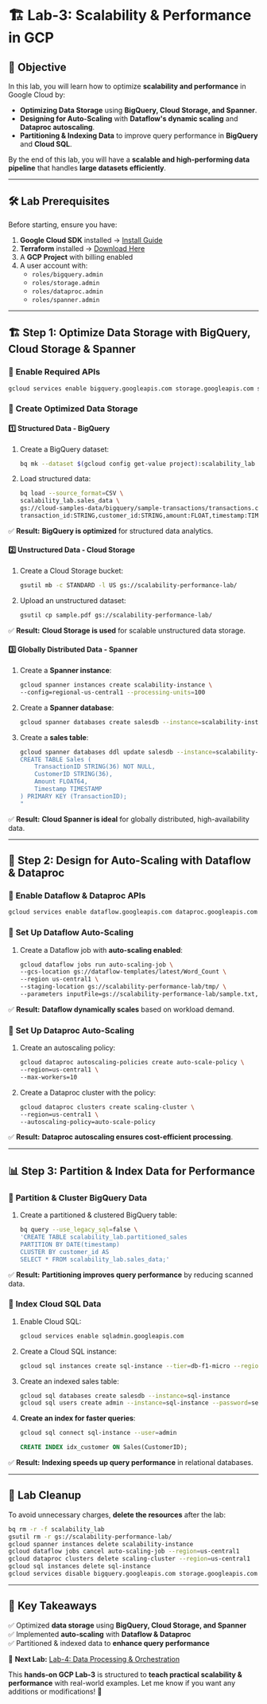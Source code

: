 # 🏗️ **Lab-3: Scalability & Performance in GCP**

## 🎯 **Objective**
In this lab, you will learn how to optimize **scalability and performance** in Google Cloud by:
- **Optimizing Data Storage** using **BigQuery, Cloud Storage, and Spanner**.
- **Designing for Auto-Scaling** with **Dataflow's dynamic scaling** and **Dataproc autoscaling**.
- **Partitioning & Indexing Data** to improve query performance in **BigQuery** and **Cloud SQL**.

By the end of this lab, you will have a **scalable and high-performing data pipeline** that handles **large datasets efficiently**.

---

## 🛠️ **Lab Prerequisites**
Before starting, ensure you have:
1. **Google Cloud SDK** installed → [Install Guide](https://cloud.google.com/sdk/docs/install)
2. **Terraform** installed → [Download Here](https://developer.hashicorp.com/terraform/downloads)
3. A **GCP Project** with billing enabled
4. A user account with:
   - `roles/bigquery.admin`
   - `roles/storage.admin`
   - `roles/dataproc.admin`
   - `roles/spanner.admin`

---

## 🏗️ **Step 1: Optimize Data Storage with BigQuery, Cloud Storage & Spanner**

### 🔹 **Enable Required APIs**
```sh
gcloud services enable bigquery.googleapis.com storage.googleapis.com spanner.googleapis.com
```

### 🔹 **Create Optimized Data Storage**
#### **1️⃣ Structured Data - BigQuery**
1. Create a BigQuery dataset:
   ```sh
   bq mk --dataset $(gcloud config get-value project):scalability_lab
   ```
2. Load structured data:
   ```sh
   bq load --source_format=CSV \
   scalability_lab.sales_data \
   gs://cloud-samples-data/bigquery/sample-transactions/transactions.csv \
   transaction_id:STRING,customer_id:STRING,amount:FLOAT,timestamp:TIMESTAMP
   ```
✅ **Result:** **BigQuery is optimized** for structured data analytics.

#### **2️⃣ Unstructured Data - Cloud Storage**
1. Create a Cloud Storage bucket:
   ```sh
   gsutil mb -c STANDARD -l US gs://scalability-performance-lab/
   ```
2. Upload an unstructured dataset:
   ```sh
   gsutil cp sample.pdf gs://scalability-performance-lab/
   ```
✅ **Result:** **Cloud Storage is used** for scalable unstructured data storage.

#### **3️⃣ Globally Distributed Data - Spanner**
1. Create a **Spanner instance**:
   ```sh
   gcloud spanner instances create scalability-instance \
   --config=regional-us-central1 --processing-units=100
   ```
2. Create a **Spanner database**:
   ```sh
   gcloud spanner databases create salesdb --instance=scalability-instance
   ```
3. Create a **sales table**:
   ```sh
   gcloud spanner databases ddl update salesdb --instance=scalability-instance --ddl="
   CREATE TABLE Sales (
       TransactionID STRING(36) NOT NULL,
       CustomerID STRING(36),
       Amount FLOAT64,
       Timestamp TIMESTAMP
   ) PRIMARY KEY (TransactionID);
   "
   ```
✅ **Result:** **Cloud Spanner is ideal** for globally distributed, high-availability data.

---

## 🔄 **Step 2: Design for Auto-Scaling with Dataflow & Dataproc**

### 🔹 **Enable Dataflow & Dataproc APIs**
```sh
gcloud services enable dataflow.googleapis.com dataproc.googleapis.com
```

### 🔹 **Set Up Dataflow Auto-Scaling**
1. Create a Dataflow job with **auto-scaling enabled**:
   ```sh
   gcloud dataflow jobs run auto-scaling-job \
   --gcs-location gs://dataflow-templates/latest/Word_Count \
   --region us-central1 \
   --staging-location gs://scalability-performance-lab/tmp/ \
   --parameters inputFile=gs://scalability-performance-lab/sample.txt,output=gs://scalability-performance-lab/output/
   ```
✅ **Result:** **Dataflow dynamically scales** based on workload demand.

### 🔹 **Set Up Dataproc Auto-Scaling**
1. Create an autoscaling policy:
   ```sh
   gcloud dataproc autoscaling-policies create auto-scale-policy \
   --region=us-central1 \
   --max-workers=10
   ```
2. Create a Dataproc cluster with the policy:
   ```sh
   gcloud dataproc clusters create scaling-cluster \
   --region=us-central1 \
   --autoscaling-policy=auto-scale-policy
   ```
✅ **Result:** **Dataproc autoscaling ensures cost-efficient processing**.

---

## 📊 **Step 3: Partition & Index Data for Performance**

### 🔹 **Partition & Cluster BigQuery Data**
1. Create a partitioned & clustered BigQuery table:
   ```sh
   bq query --use_legacy_sql=false \
   'CREATE TABLE scalability_lab.partitioned_sales
   PARTITION BY DATE(timestamp)
   CLUSTER BY customer_id AS
   SELECT * FROM scalability_lab.sales_data;'
   ```
✅ **Result:** **Partitioning improves query performance** by reducing scanned data.

### 🔹 **Index Cloud SQL Data**
1. Enable Cloud SQL:
   ```sh
   gcloud services enable sqladmin.googleapis.com
   ```
2. Create a Cloud SQL instance:
   ```sh
   gcloud sql instances create sql-instance --tier=db-f1-micro --region=us-central1
   ```
3. Create an indexed sales table:
   ```sh
   gcloud sql databases create salesdb --instance=sql-instance
   gcloud sql users create admin --instance=sql-instance --password=securepassword
   ```
4. **Create an index for faster queries**:
   ```sh
   gcloud sql connect sql-instance --user=admin
   ```
   ```sql
   CREATE INDEX idx_customer ON Sales(CustomerID);
   ```
✅ **Result:** **Indexing speeds up query performance** in relational databases.

---

## 📌 **Lab Cleanup**
To avoid unnecessary charges, **delete the resources** after the lab:

```sh
bq rm -r -f scalability_lab
gsutil rm -r gs://scalability-performance-lab/
gcloud spanner instances delete scalability-instance
gcloud dataflow jobs cancel auto-scaling-job --region=us-central1
gcloud dataproc clusters delete scaling-cluster --region=us-central1
gcloud sql instances delete sql-instance
gcloud services disable bigquery.googleapis.com storage.googleapis.com spanner.googleapis.com dataflow.googleapis.com dataproc.googleapis.com sqladmin.googleapis.com
```

---

## 🎯 **Key Takeaways**
✅ Optimized **data storage** using **BigQuery, Cloud Storage, and Spanner**  
✅ Implemented **auto-scaling** with **Dataflow & Dataproc**  
✅ Partitioned & indexed data to **enhance query performance**  

🚀 **Next Lab:** [Lab-4: Data Processing & Orchestration](#)  

This **hands-on GCP Lab-3** is structured to **teach practical scalability & performance** with real-world examples. Let me know if you want any additions or modifications! 🚀